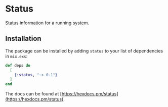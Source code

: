 # Status

Status information for a running system.

## Installation

The package can be installed by adding `status`
to your list of dependencies in `mix.exs`:

```elixir
def deps do
  [
    {:status, "~> 0.1"}
  ]
end
```

The docs can
be found at [https://hexdocs.pm/status](https://hexdocs.pm/status).

